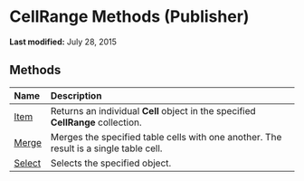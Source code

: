
# CellRange Methods (Publisher)

 **Last modified:** July 28, 2015


## Methods



|**Name**|**Description**|
|:-----|:-----|
| [Item](8f1fe143-e00c-7112-45dd-52158153cf28.md)|Returns an individual  **Cell** object in the specified **CellRange** collection.|
| [Merge](f097659c-d1b8-f2bb-c4fc-5efc2b7417dd.md)|Merges the specified table cells with one another. The result is a single table cell.|
| [Select](15b0fc0b-8cac-9ff9-bac3-cf15351c7645.md)|Selects the specified object.|
